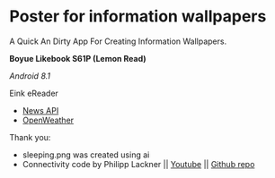 # Poster for information wallpapers
A Quick An Dirty App For Creating Information Wallpapers.

**Boyue Likebook S61P (Lemon Read)**

*Android 8.1*

Eink eReader

* [News API](https://newsapi.org)
* [OpenWeather](https://openweathermap.org/)

Thank you: 
* sleeping.png was created using ai 
* Connectivity code by Philipp Lackner || [Youtube](https://www.youtube.com/watch?v=TzV0oCRDNfM) || [Github repo](https://github.com/philipplackner/ObserveConnectivity)

